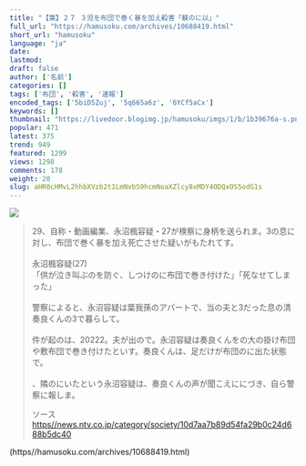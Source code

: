 ```yaml
---
title: "【葉】２７ ３児を布団で巻く暴を加え殺害「躾のに以」"
full_url: "https://hamusoku.com/archives/10688419.html"
short_url: "hamusoku"
language: "ja"
date: 
lastmod: 
draft: false
author: ['名前']
categories: []
tags: ['布団', '殺害', '速報']
encoded_tags: ['5biD5Zuj', '5q665a6z', '6YCf5aCx']
keywords: []
thumbnail: "https://livedoor.blogimg.jp/hamusoku/imgs/1/b/1b39676a-s.png"
popular: 471
latest: 375
trend: 949
featured: 1299
views: 1298
comments: 178
weight: 20
slug: aHR0cHMvL2hhbXVzb2t1LmNvbS9hcmNoaXZlcy8xMDY4ODQxOS5odG1s
---
```


![](https://livedoor.blogimg.jp/hamusoku/imgs/1/b/1b39676a-s.png)

<blockquote><p></p><p>29、自称・動画編業、永沼楓容疑・27が検察に身柄を送られま。3の息に対し、布団で巻く暴を加え死亡させた疑いがもたれてす。<br> <br> 永沼楓容疑(27)<br> 「供が泣き叫ぶのを防ぐ、しつけのに布団で巻き付けた」「死なせてしまった」<br> <br> 警察によると、永沼容疑は葉我孫のアパートで、当の夫と3だった息の清奏良くんの3で暮らして。<br> <br> 件が起のは、20222。夫が出ので。永沼容疑は奏良くんをの大の掛け布団や敷布団で巻き付けたといす。奏良くんは、足だけが布団のに出た状態で。<br> <br> 、隣のにいたという永沼容疑は、奏良くんの声が聞こえににづき、自ら警察に報しま。<br></p>ソース <a href='https//news.ntv.co.jp/category/society/10d7aa7b89d54fa29b0c24d688b5dc40' target='blank'>https//news.ntv.co.jp/category/society/10d7aa7b89d54fa29b0c24d688b5dc40</a></blockquote>

(https//hamusoku.com/archives/10688419.html)
